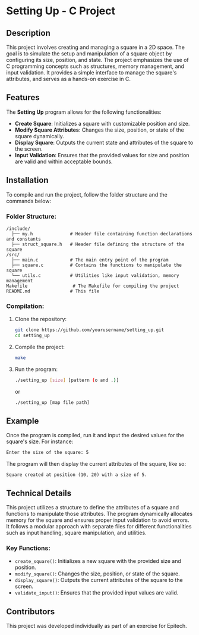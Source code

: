 
# Setting Up - C Project

## Description

This project involves creating and managing a square in a 2D space. The goal is to simulate the setup and manipulation of a square object by configuring its size, position, and state. The project emphasizes the use of C programming concepts such as structures, memory management, and input validation. It provides a simple interface to manage the square's attributes, and serves as a hands-on exercise in C.

## Features

The **Setting Up** program allows for the following functionalities:  
- **Create Square**: Initializes a square with customizable position and size.  
- **Modify Square Attributes**: Changes the size, position, or state of the square dynamically.  
- **Display Square**: Outputs the current state and attributes of the square to the screen.  
- **Input Validation**: Ensures that the provided values for size and position are valid and within acceptable bounds.

## Installation

To compile and run the project, follow the folder structure and the commands below:

### Folder Structure:
```
/include/
  ├── my.h              # Header file containing function declarations and constants
  ├── struct_square.h   # Header file defining the structure of the square
/src/
  ├── main.c            # The main entry point of the program
  ├── square.c          # Contains the functions to manipulate the square
  └── utils.c           # Utilities like input validation, memory management
Makefile                 # The Makefile for compiling the project
README.md               # This file
```

### Compilation:
1. Clone the repository:
   ```bash
   git clone https://github.com/yourusername/setting_up.git
   cd setting_up
   ```

2. Compile the project:
   ```bash
   make
   ```

3. Run the program:
   ```bash
   ./setting_up [size] [pattern (o and .)]
   ```
   or
   ```bash
   ./setting_up [map file path]
   ```

## Example

Once the program is compiled, run it and input the desired values for the square's size. For instance:

```bash
Enter the size of the square: 5
```

The program will then display the current attributes of the square, like so:

```
Square created at position (10, 20) with a size of 5.
```

## Technical Details

This project utilizes a structure to define the attributes of a square and functions to manipulate those attributes. The program dynamically allocates memory for the square and ensures proper input validation to avoid errors. It follows a modular approach with separate files for different functionalities such as input handling, square manipulation, and utilities.

### Key Functions:
- `create_square()`: Initializes a new square with the provided size and position.
- `modify_square()`: Changes the size, position, or state of the square.
- `display_square()`: Outputs the current attributes of the square to the screen.
- `validate_input()`: Ensures that the provided input values are valid.

## Contributors

This project was developed individually as part of an exercise for Epitech.
